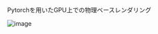 Pytorchを用いたGPU上での物理ベースレンダリング

![image](https://user-images.githubusercontent.com/95198883/176872215-3a8a78ba-8a55-4f44-831b-848a8fb69ea5.png)
